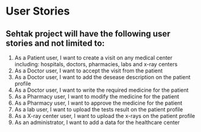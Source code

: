 # User Stories
## Sehtak project will have the following user stories and not limited to:

1. As a Patient user, I want to create a visit on any medical center including: hospitals, doctors, pharmacies, labs and x-ray centers
2. As a Doctor user, I want to accept the visit from the patient 
3. As a Doctor user, I want to add the desease description on the patient profile
4. As a Doctor user, I want to write the required medicine for the patient
5. As a Pharmacy user, I want to modify the medicine for the patient
6. As a Pharmacy user, I want to approve the medicine for the patient
7. As a lab user, I want to upload the tests result on the patient profile
8. As a X-ray center user, I want to upload the x-rays on the patient profile
9. As an administrator, I want to add a data for the healthcare center
